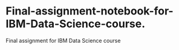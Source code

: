 # Final-assignment-notebook-for-IBM-Data-Science-course.
Final assignment for IBM Data Science course
